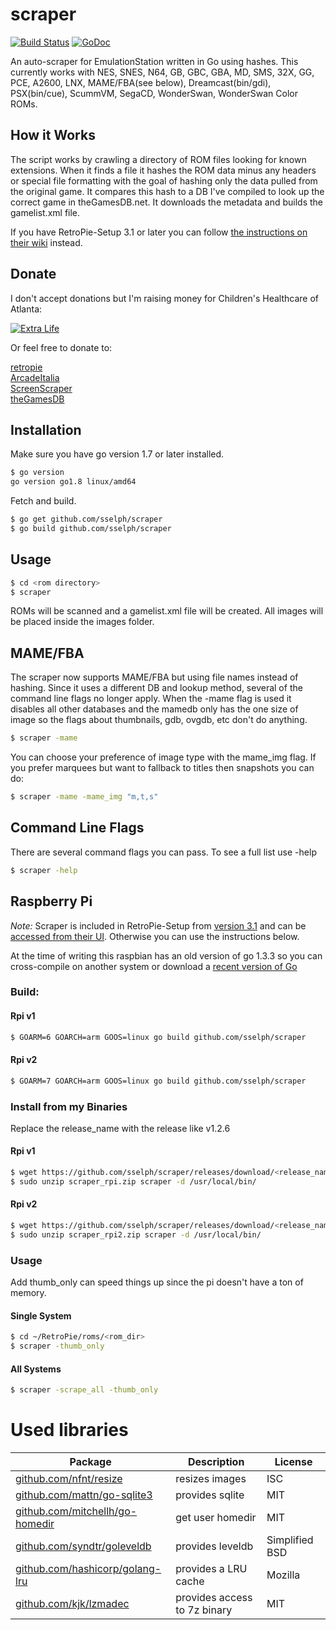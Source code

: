 scraper
=======
[![Build Status](https://travis-ci.org/sselph/scraper.svg?branch=master)](https://travis-ci.org/sselph/scraper) [![GoDoc](https://godoc.org/github.com/sselph/scraper?status.svg)](https://godoc.org/github.com/sselph/scraper)

An auto-scraper for EmulationStation written in Go using hashes.
This currently works with NES, SNES, N64, GB, GBC, GBA, MD, SMS, 32X, GG, PCE, A2600, LNX, MAME/FBA(see below), Dreamcast(bin/gdi), PSX(bin/cue), ScummVM, SegaCD, WonderSwan, WonderSwan Color ROMs.

How it Works
------------
The script works by crawling a directory of ROM files looking for known extensions. When it finds a file it hashes the ROM data minus any headers or special file formatting with the goal of hashing only the data pulled from the original game. It compares this hash to a DB I've compiled to look up the correct game in theGamesDB.net. It downloads the metadata and builds the gamelist.xml file.

If you have RetroPie-Setup 3.1 or later you can follow [the instructions on their wiki](https://github.com/RetroPie/RetroPie-setup/wiki/scraper) instead.

Donate
------
I don't accept donations but I'm raising money for Children's Healthcare of Atlanta:

[![Extra Life](https://bfapps1.boundlessfundraising.com/badge/extralife/display/319247/539/status.jpg)](https://goo.gl/diu5oU)

Or feel free to donate to:

[retropie](https://retropie.org.uk/donate/)  
[ArcadeItalia](http://adb.arcadeitalia.net/)  
[ScreenScraper](https://screenscraper.fr/)  
[theGamesDB](http://thegamesdb.net/)

Installation
------------

Make sure you have go version 1.7 or later installed.

```bash
$ go version
go version go1.8 linux/amd64
```

Fetch and build.

```bash
$ go get github.com/sselph/scraper
$ go build github.com/sselph/scraper
```

Usage
-----

```bash
$ cd <rom directory>
$ scraper
```

ROMs will be scanned and a gamelist.xml file will be created. All images will be placed inside the images folder.

MAME/FBA
----
The scraper now supports MAME/FBA but using file names instead of hashing. Since it uses a different DB and lookup method, several of the command line flags no longer apply. When the -mame flag is used it disables all other databases and the mamedb only has the one size of image so the flags about thumbnails, gdb, ovgdb, etc don't do anything.

```bash
$ scraper -mame
```

You can choose your preference of image type with the mame_img flag. If you prefer marquees but want to fallback to titles then snapshots you can do:
```bash
$ scraper -mame -mame_img "m,t,s"
```

Command Line Flags
------------------
There are several command flags you can pass. To see a full list use -help

```bash
$ scraper -help
```

Raspberry Pi
------------

*Note:* Scraper is included in RetroPie-Setup from [version 3.1](https://github.com/RetroPie/RetroPie-Setup/releases/tag/3.1) and can be [accessed from their UI](https://github.com/RetroPie/RetroPie-setup/wiki/scraper). Otherwise you can use the instructions below.

At the time of writing this raspbian has an old version of go 1.3.3 so you can cross-compile on another system or download a [recent version of Go](https://golang.org/dl/)

### Build:

#### Rpi v1
```bash
$ GOARM=6 GOARCH=arm GOOS=linux go build github.com/sselph/scraper
```
#### Rpi v2
```bash
$ GOARM=7 GOARCH=arm GOOS=linux go build github.com/sselph/scraper
```

### Install from my Binaries

Replace the release_name with the release like v1.2.6

#### Rpi v1
```bash
$ wget https://github.com/sselph/scraper/releases/download/<release_name>/scraper_rpi.zip
$ sudo unzip scraper_rpi.zip scraper -d /usr/local/bin/
```
#### Rpi v2
```bash
$ wget https://github.com/sselph/scraper/releases/download/<release_name>/scraper_rpi2.zip
$ sudo unzip scraper_rpi2.zip scraper -d /usr/local/bin/
```

### Usage
Add thumb_only can speed things up since the pi doesn't have a ton of memory.

#### Single System
```bash
$ cd ~/RetroPie/roms/<rom_dir>
$ scraper -thumb_only
```

#### All Systems
```bash
$ scraper -scrape_all -thumb_only
```

Used libraries
==============

| Package | Description | License |
| --- | --- | --- |
| [github.com/nfnt/resize](https://github.com/nfnt/resize) | resizes images | ISC |
| [github.com/mattn/go-sqlite3](https://github.com/mattn/go-sqlite3) | provides sqlite | MIT |
| [github.com/mitchellh/go-homedir](https://github.com/mitchellh/go-homedir) | get user homedir | MIT |
| [github.com/syndtr/goleveldb](https://github.com/syndtr/goleveldb) | provides leveldb | Simplified BSD |
| [github.com/hashicorp/golang-lru](https://github.com/hashicorp/golang-lru) | provides a LRU cache | Mozilla |
| [github.com/kjk/lzmadec](https://github.com/kjk/lzmadec) | provides access to 7z binary | MIT |
